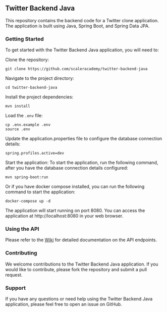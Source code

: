 ## Twitter Backend Java

This repository contains the backend code for a Twitter clone application. The application is built using Java, Spring Boot, and Spring Data JPA.

### Getting Started

To get started with the Twitter Backend Java application, you will need to:

Clone the repository:
```shell
git clone https://github.com/scaleracademy/twitter-backend-java
```
Navigate to the project directory:
```shell
cd twitter-backend-java
```
Install the project dependencies:
```shell
mvn install
```
Load the `.env` file:
```shell
cp .env.example .env
source .env
```

Update the application.properties file to configure the database connection details:
```shell
spring.profiles.active=dev
```

Start the application:
To start the application, run the following command, after you have the database connection details configured:
```shell
mvn spring-boot:run
```

Or if you have docker compose installed, you can run the following command to start the application:
```shell
docker-compose up -d
```
The application will start running on port 8080. You can access the application at http://localhost:8080 in your web browser.

### Using the API

Please refer to the [Wiki](https://github.com/scaleracademy/twitter-backend-java/wiki/API-Endpoints) for detailed documentation on the API endpoints.


### Contributing

We welcome contributions to the Twitter Backend Java application. If you would like to contribute, please fork the repository and submit a pull request.

### Support

If you have any questions or need help using the Twitter Backend Java application, please feel free to open an issue on GitHub.
